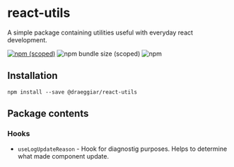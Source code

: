 # react-utils

A simple package containing utilities useful with everyday react development.

[![npm (scoped)](https://img.shields.io/npm/v/@draeggiar/react-utils?color=blue)](https://www.npmjs.com/package/@draeggiar/react-utils)
![npm bundle size (scoped)](https://img.shields.io/bundlephobia/min/@draeggiar/react-utils)
![npm](https://img.shields.io/npm/dm/@draeggiar/react-utils)

## Installation

```
npm install --save @draeggiar/react-utils
```

## Package contents

### Hooks

- `useLogUpdateReason` - Hook for diagnostig purposes. Helps to determine what made component update.
